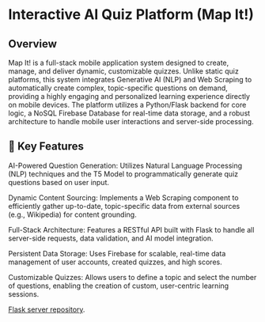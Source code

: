 # Interactive AI Quiz Platform (Map It!)

## Overview

Map It! is a full-stack mobile application system designed to create, manage, and deliver dynamic, customizable quizzes. Unlike static quiz platforms, this system integrates Generative AI (NLP) and Web Scraping to automatically create complex, topic-specific questions on demand, providing a highly engaging and personalized learning experience directly on mobile devices.
The platform utilizes a Python/Flask backend for core logic, a NoSQL Firebase Database for real-time data storage, and a robust architecture to handle mobile user interactions and server-side processing.


## 🚀 Key Features

AI-Powered Question Generation: Utilizes Natural Language Processing (NLP) techniques and the T5 Model to programmatically generate quiz questions based on user input.
  
Dynamic Content Sourcing: Implements a Web Scraping component to efficiently gather up-to-date, topic-specific data from external sources (e.g., Wikipedia) for content grounding.
    
Full-Stack Architecture: Features a RESTful API built with Flask to handle all server-side requests, data validation, and AI model integration.
    
Persistent Data Storage: Uses Firebase for scalable, real-time data management of user accounts, created quizzes, and high scores.

Customizable Quizzes: Allows users to define a topic and select the number of questions, enabling the creation of custom, user-centric learning sessions.

[Flask server repository](https://github.com/almogbb74/t5_question_generation).

